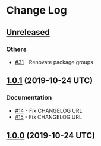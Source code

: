 # Change Log

## [Unreleased]

### Others

* [#31] - Renovate package groups

[Unreleased]: https://github.com/sounisi5011/metalsmith-dart-sass/compare/v1.0.1...master
[#31]: https://github.com/sounisi5011/metalsmith-dart-sass/pull/31

## [1.0.1] (2019-10-24 UTC)

### Documentation

* [#14] - Fix CHANGELOG URL
* [#15] - Fix CHANGELOG URL

[1.0.1]: https://github.com/sounisi5011/metalsmith-dart-sass/compare/v1.0.0...v1.0.1
[#14]: https://github.com/sounisi5011/metalsmith-dart-sass/pull/14
[#15]: https://github.com/sounisi5011/metalsmith-dart-sass/pull/15

## [1.0.0] (2019-10-24 UTC)

[1.0.0]: https://github.com/sounisi5011/metalsmith-dart-sass/compare/b95fedb51e93768bd0149ca41c19c7d96d492d81...v1.0.0
